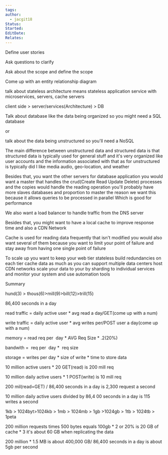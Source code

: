 ```yaml
---
tags: 
author:
  - jacgit18
Status: 
Started: 
EditDate: 
Relates:
---
```

Define user stories 

Ask questions to clarify 

Ask about the scope and define the scope 

Come up with an entity relationship diagram 

talk about stateless architecture means stateless application service with microservices, servers, cache servers 

client side > server/services(Architecture) > DB 

Talk about database like the data being organized so you might need a SQL database  

or  

talk about the data being unstructured so you'll need a NoSQL  

The main difference between unstructured data and structured data is that structured data is typically used for general stuff and it's very organized like user accounts and the information associated with that as for unstructured is typically did I like media audio, geo-location, and weather 

Besides that, you want the other servers for database application you would want a master that handles the crud(Create Read Update Delete) processes and the copies would handle the reading operation you'll probably have more slaves databases and proportion to master the reason we want this because it allows queries to be processed in parallel Which is good for performance 

We also want a load balancer to handle traffic from the DNS server 

Besides that, you might want to have a local cache to improve response time and also a CDN Network 

Cache is used for reading data frequently that isn't modified you would also want several of them because you want to limit your point of failure and stay away from having one single point of failure 

To scale up you want to keep your web tier stateless build redundancies on each tier cache data as much as you can support multiple data centers host CDN networks scale your data to your by sharding to individual services and monitor your system and use automation tools 

Summary 

hund(3) > thous(6)>mill(9)>bill(12)>trill(15) 

86,400 seconds in a day  

read traffic = daily active user * avg read a day/GET(come up with a num)  

write traffic = daily active user * avg writes per/POST user a day(come up with a num)  

memory = read req per  day * AVG Req Size * .2(20%) 

bandwith =  req per  day *  req size 

storage = writes per day * size of write * time to store data 

10 million active users * 20 GET(read) is 200 mill req      

10 million daily active users * 1 POST(write) is 10 mill req 

200 mil(read=GET) / 86,400 seconds in a day is 2,300 request a second 

10 million daily active users divided by 86,4 00 seconds in a day is 115 writes a second 

1kb > 1024byt>1024kb > 1mb > 1024mb > 1gb >1024gb > 1tb > 1024tb > 1peta 

200 million requests times 500 bytes equals 100gb * 2 or 20% is 20 GB of cache * 3 it's about 60 GB when replicating the data 

200 million * 1.5 MB is about 400,000 GB/ 86,400 seconds in a day is about 5gb per second